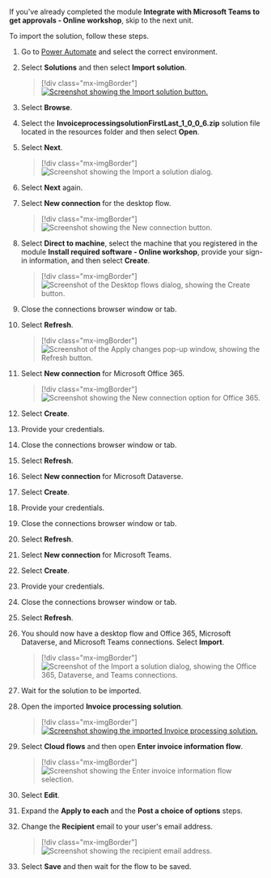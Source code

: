 If you've already completed the module **Integrate with Microsoft Teams to get approvals - Online workshop**, skip to the next unit.

To import the solution, follow these steps.

1. Go to [Power Automate](https://powerautomate.microsoft.com/?azure-portal=true) and select the correct environment.

1. Select **Solutions** and then select **Import solution**.

   > [!div class="mx-imgBorder"]
   > [![Screenshot showing the Import solution button.](../media/button.png)](../media/button.png#lightbox)

1. Select **Browse**.

1. Select the **InvoiceprocessingsolutionFirstLast_1_0_0_6.zip** solution file located in the resources folder and then select **Open**.

1. Select **Next**.

   > [!div class="mx-imgBorder"]
   > ![Screenshot showing the Import a solution dialog.](../media/import-solution.png)

1. Select **Next** again.

1. Select **New connection** for the desktop flow.

   > [!div class="mx-imgBorder"]
   > ![Screenshot showing the New connection button.](../media/new-connection.png)

1. Select **Direct to machine**, select the machine that you registered in the module **Install required software - Online workshop**, provide your sign-in information, and then select **Create**.

   > [!div class="mx-imgBorder"]
   > ![Screenshot of the Desktop flows dialog, showing the Create button.](../media/create-connection.png)

1. Close the connections browser window or tab.

1. Select **Refresh**.

   > [!div class="mx-imgBorder"]
   > ![Screenshot of the Apply changes pop-up window, showing the Refresh button.](../media/apply.png)

1. Select **New connection** for Microsoft Office 365.

   > [!div class="mx-imgBorder"]
   > ![Screenshot showing the New connection option for Office 365.](../media/connection.png)

1. Select **Create**.

1. Provide your credentials.

1. Close the connections browser window or tab.

1. Select **Refresh**.

1. Select **New connection** for Microsoft Dataverse.

1. Select **Create**.

1. Provide your credentials.

1. Close the connections browser window or tab.

1. Select **Refresh**.

1. Select **New connection** for Microsoft Teams.

1. Select **Create**.

1. Provide your credentials.

1. Close the connections browser window or tab.

1. Select **Refresh**.

1. You should now have a desktop flow and Office 365, Microsoft Dataverse, and Microsoft Teams connections. Select **Import**.

   > [!div class="mx-imgBorder"]
   > ![Screenshot of the Import a solution dialog, showing the Office 365, Dataverse, and Teams connections.](../media/import.png)

1. Wait for the solution to be imported.

1. Open the imported **Invoice processing solution**.

   > [!div class="mx-imgBorder"]
   > [![Screenshot showing the imported Invoice processing solution.](../media/solution.png)](../media/solution.png#lightbox)

1. Select **Cloud flows** and then open **Enter invoice information flow**.

   > [!div class="mx-imgBorder"]
   > ![Screenshot showing the Enter invoice information flow selection.](../media/information.png)

1. Select **Edit**.

1. Expand the **Apply to each** and the **Post a choice of options** steps.

1. Change the **Recipient** email to your user's email address.

   > [!div class="mx-imgBorder"]
   > ![Screenshot showing the recipient email address.](../media/recipient.png)

1. Select **Save** and then wait for the flow to be saved.
